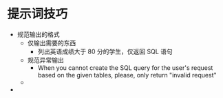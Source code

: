 # 提示词技巧
* 规范输出的格式
  * 仅输出需要的东西
    * 列出英语成绩大于 80 分的学生，仅返回 SQL 语句
  * 规范异常输出
    * When you cannot create the SQL query for the user's request based on the given tables, please, only return "invalid request"
  * 
* 